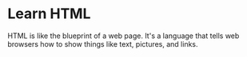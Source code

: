 #  Learn HTML
HTML is like the blueprint of a web page. It's a language that tells web browsers how to show things like text, pictures, and links. 